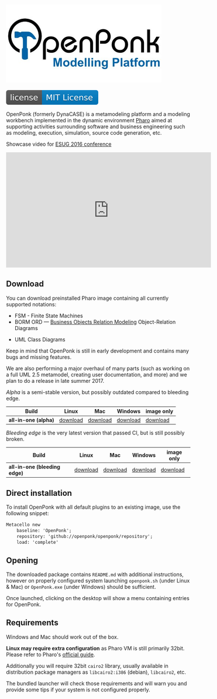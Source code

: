 <h1 id="openponk" style="margin: 0"><img src="../logos/big-logo.jpg" alt="OpenPonk logo" title="OpenPonk"></h1>

![](license.svg)

OpenPonk (formerly DynaCASE) is a metamodeling platform and a modeling workbench implemented in the dynamic environment [Pharo](https://pharo.org) aimed at supporting activities surrounding software and business engineering such as modeling, execution, simulation, source code generation, etc.

Showcase video for [ESUG 2016 conference](http://esug.org/wiki/pier/About)

<iframe width="560" height="315" src="https://www.youtube.com/embed/_gQgXdJyr-0" frameborder="0" allowfullscreen></iframe>

## Download

You can download preinstalled Pharo image containing all currently supported notations:

* FSM - Finite State Machines
* BORM ORD — [Business Objects Relation Modeling](http://ccmi.fit.cvut.cz/methodologies/borm/) Object-Relation Diagrams
<!-- * DEMO (early alpha) — [Design & Engineering Methodology for Organizations](http://ccmi.fit.cvut.cz/methodologies/demo/) -->
* UML Class Diagrams

Keep in mind that OpenPonk is still in early development and contains many bugs and missing features.

We are also performing a major overhaul of many parts (such as working on a full UML 2.5 metamodel, creating user documentation, and more) and we plan to do a release in late summer 2017.

[//]: # (http://openponk.ccmi.fit.cvut.cz/builds/all-in-one/openponk-image-latest.zip)

*Alpha* is a semi-stable version, but possibly outdated compared to bleeding edge.

| Build | Linux <i class="fa fa-linux"></i> | Mac <i class="fa fa-apple"></i> | Windows <i class="fa fa-windows"></i> | image only <i class="fa fa-code"></i> |
| -- | -- | -- | -- | -- |
| **all-in-one (alpha)** | <a href="http://openponk.ccmi.fit.cvut.cz/builds/all-in-one/openponk-linux-latest.zip" onclick="ga('send', 'event', 'Downloads', 'download', 'linux-latest')">download</a> | <a href="http://openponk.ccmi.fit.cvut.cz/builds/all-in-one/openponk-mac-latest.zip" onclick="ga('send', 'event', 'Downloads', 'download', 'mac-latest')">download</a> | <a href="http://openponk.ccmi.fit.cvut.cz/builds/all-in-one/openponk-win-latest.zip" onclick="ga('send', 'event', 'Downloads', 'download', 'win-latest')">download</a> | <a href="http://openponk.ccmi.fit.cvut.cz/builds/all-in-one/openponk-image-latest.zip" onclick="ga('send', 'event', 'Downloads', 'download', 'image-latest')">download</a> |

*Bleeding edge* is the very latest version that passed CI, but is still possibly broken.

| Build | Linux <i class="fa fa-linux"></i> | Mac <i class="fa fa-apple"></i> | Windows <i class="fa fa-windows"></i> | image only <i class="fa fa-code"></i> |
| -- | -- | -- | -- | -- |
| **all-in-one (bleeding edge)** | <a href="http://openponk.ccmi.fit.cvut.cz/builds/all-in-one/openponk-linux-bleedingEdge.zip" onclick="ga('send', 'event', 'Downloads', 'download', 'linux-bleedingEdge')">download</a> | <a href="http://openponk.ccmi.fit.cvut.cz/builds/all-in-one/openponk-mac-bleedingEdge.zip" onclick="ga('send', 'event', 'Downloads', 'download', 'mac-bleedingEdge')">download</a> | <a href="http://openponk.ccmi.fit.cvut.cz/builds/all-in-one/openponk-win-bleedingEdge.zip" onclick="ga('send', 'event', 'Downloads', 'download', 'win-bleedingEdge')">download</a> | <a href="http://openponk.ccmi.fit.cvut.cz/builds/all-in-one/openponk-image-bleedingEdge.zip" onclick="ga('send', 'event', 'Downloads', 'download', 'image-bleedingEdge')">download</a> |



## Direct installation

To install OpenPonk with all default plugins to an existing image, use the following snippet:

```smalltalk
Metacello new
	baseline: 'OpenPonk';
	repository: 'github://openponk/openponk/repository';
	load: 'complete'
```

## Opening

The downloaded package contains `README.md` with additional instructions, however on properly configured system launching `openponk.sh` (under Linux & Mac) or `OpenPonk.exe` (under Windows) should be sufficient.

Once launched, clicking on the desktop will show a menu containing entries for OpenPonk.

## Requirements

Windows and Mac should work out of the box.

**Linux may require extra configuration** as Pharo VM is still primarily 32bit. Please refer to Pharo's [official guide](http://pharo.org/gnu-linux-installation).

Additionally you will require 32bit `cairo2` library, usually available in distribution package managers as `libcairo2:i386` (debian), `libcairo2`, etc.

The bundled launcher will check those requirements and will warn you and provide some tips if your system is not configured properly.
